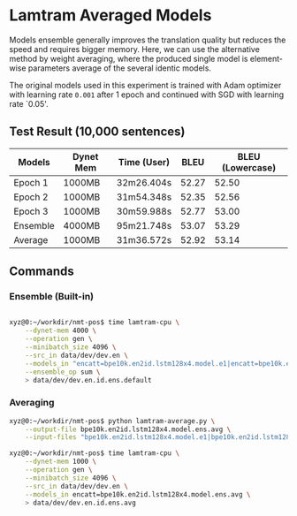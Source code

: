 
# Lamtram Averaged Models

Models ensemble generally improves the translation quality but reduces the speed and requires bigger memory. Here, we can use the alternative method by weight averaging, where the produced single model is element-wise parameters average of the several identic models.

The original models used in this experiment is trained with Adam optimizer with learning rate `0.001` after 1 epoch and continued with SGD with learning rate `0.05'.



## Test Result (10,000 sentences)

Models | Dynet Mem | Time (User) | BLEU | BLEU (Lowercase)
--- | --- | -- | -- | --
Epoch 1 | 1000MB | 32m26.404s | 52.27 | 52.50
Epoch 2 | 1000MB | 31m54.348s | 52.35 | 52.56
Epoch 3 | 1000MB | 30m59.988s | 52.77 | 53.00
Ensemble | 4000MB | 95m21.748s | 53.07 | 53.29
Average | 1000MB | 31m36.572s | 52.92 | 53.14


## Commands

### Ensemble (Built-in)

```bash

xyz@0:~/workdir/nmt-pos$ time lamtram-cpu \
    --dynet-mem 4000 \
    --operation gen \
    --minibatch_size 4096 \
    --src_in data/dev/dev.en \
    --models_in "encatt=bpe10k.en2id.lstm128x4.model.e1|encatt=bpe10k.en2id.lstm128x4.model.e2|encatt=bpe10k.en2id.lstm128x4.model.e3" \
    --ensemble_op sum \
    > data/dev/dev.en.id.ens.default
```

### Averaging

```bash
xyz@0:~/workdir/nmt-pos$ python lamtram-average.py \
    --output-file bpe10k.en2id.lstm128x4.model.ens.avg \
    --input-files "bpe10k.en2id.lstm128x4.model.e1|bpe10k.en2id.lstm128x4.model.e2|bpe10k.en2id.lstm128x4.model.e3"

xyz@0:~/workdir/nmt-pos$ time lamtram-cpu \
    --dynet-mem 1000 \
    --operation gen \
    --minibatch_size 4096 \
    --src_in data/dev/dev.en \
    --models_in encatt=bpe10k.en2id.lstm128x4.model.ens.avg \
    > data/dev/dev.en.id.ens.avg
```

